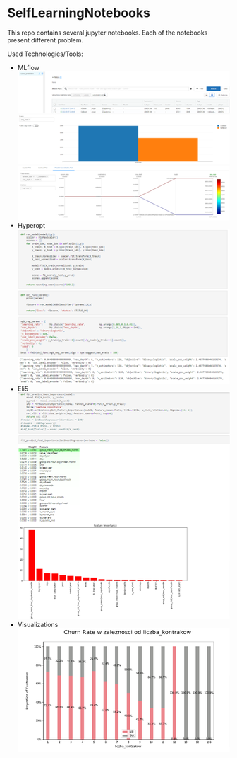 # SelfLearningNotebooks
This repo contains several jupyter notebooks. Each of the notebooks present different problem. 

Used Technologies/Tools:
- MLflow
<br>![alt text](https://github.com//Goldas99/SelfLearningNotebooks/blob/main/images/MLflow1.png?raw=true)
<br>![alt text](https://github.com//Goldas99/SelfLearningNotebooks/blob/main/images/MLflow2.png?raw=true)
<br>![alt text](https://github.com//Goldas99/SelfLearningNotebooks/blob/main/images/MLflow3.png?raw=true)
- Hyperopt
<br>![alt text](https://github.com//Goldas99/SelfLearningNotebooks/blob/main/images/Hyperopt.png?raw=true)
- Eli5
<br>![alt text](https://github.com//Goldas99/SelfLearningNotebooks/blob/main/images/Eli5.png?raw=true)
- Visualizations
<br>![alt text](https://github.com//Goldas99/SelfLearningNotebooks/blob/main/images/Visualization.png?raw=true)

